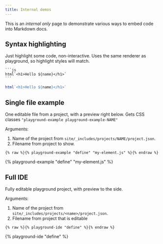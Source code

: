 ```yaml
---
title: Internal demos
---
```


This is an _internal only_ page to demonstrate various ways to embed code into
Markdown docs.

## Syntax highlighting

Just highlight some code, non-interactive. Uses the same renderer as playground,
so highlight styles will match.

````
```js
html`<h1>Hello ${name}</h1>`
```
````

```js
html`<h1>Hello ${name}</h1>`
```

## Single file example

One editable file from a project, with a preview right below. Gets CSS classes
`"playground-example playground-example-NAME"`

Arguments:
1. Name of the project from `site/_includes/projects/NAME/project.json`.
2. Filename from project to show.

```
{% raw %}{% playground-example "define" "my-element.js" %}{% endraw %}
```

{% playground-example "define" "my-element.js" %}

## Full IDE

Fully editable playground project, with preview to the side.

Arguments:
1. Name of the project from `site/_includes/projects/<name>/project.json`.
2. Filename from project that is editable

```
{% raw %}{% playground-ide "define" %}{% endraw %}
```

{% playground-ide "define" %}
